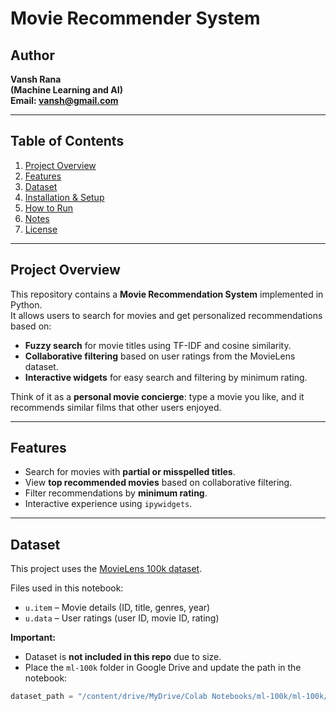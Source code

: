 # Movie Recommender System

## Author
**Vansh Rana**<br>
**(Machine Learning and AI)**<br>
**Email: vansh@gmail.com**

---

## Table of Contents
1. [Project Overview](#project-overview)
2. [Features](#features)
3. [Dataset](#dataset)
4. [Installation & Setup](#installation--setup)
5. [How to Run](#how-to-run)
6. [Notes](#notes)
7. [License](#license)

---

## Project Overview
This repository contains a **Movie Recommendation System** implemented in Python.  
It allows users to search for movies and get personalized recommendations based on:

- **Fuzzy search** for movie titles using TF-IDF and cosine similarity.
- **Collaborative filtering** based on user ratings from the MovieLens dataset.
- **Interactive widgets** for easy search and filtering by minimum rating.

Think of it as a **personal movie concierge**: type a movie you like, and it recommends similar films that other users enjoyed.

---

## Features
- Search for movies with **partial or misspelled titles**.
- View **top recommended movies** based on collaborative filtering.
- Filter recommendations by **minimum rating**.
- Interactive experience using `ipywidgets`.

---

## Dataset
This project uses the [MovieLens 100k dataset](https://grouplens.org/datasets/movielens/100k/).  

Files used in this notebook:
- `u.item` – Movie details (ID, title, genres, year)
- `u.data` – User ratings (user ID, movie ID, rating)

**Important:**  
- Dataset is **not included in this repo** due to size.  
- Place the `ml-100k` folder in Google Drive and update the path in the notebook:

```python
dataset_path = "/content/drive/MyDrive/Colab Notebooks/ml-100k/ml-100k/"

